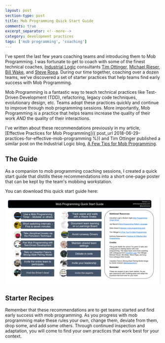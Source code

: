 ```yaml
---
layout: post
section-type: post
title: Mob Programming Quick Start Guide
comments: true
excerpt_separator: <!--more-->
category: development practices
tags: ['mob programming', 'coaching']
---
```


I've spent the last few years coaching teams and introducing them to Mob Programming. I was fortunate to get to coach with some of the finest technical coaches, [Industrial Logic](https://www.industriallogic.com) consultants [Tim Ottinger](https://www.twitter.com/tottinge), [Michael Rieser](https://twitter.com/MichaelRieser), [Bill Wake](https://twitter.com/wwake), and [Steve Ropa](https://twitter.com/steveropa). During our time together, coaching over a dozen teams, we've discovered a set of starter practices that help teams find early success with Mob Programming.
<!--more-->

 Mob Programming is a fantastic way to teach technical practices like Test-Driven Development (TDD), refactoring, legacy code techniques, evolutionary design, etc. Teams adopt these practices quickly and continue to improve through mob programming sessions. More importantly, Mob Programming is a practice that helps teams increase the quality of their work *AND* the quality of their interactions.  

I've written about these recommendations previously in my article, [Effective Practices for Mob Programming]({ post_url 2018-06-29-practices-for-effective-mob-programming %}) and Tim Ottinger published a similar post on the Industrial Logic blog, [A Few Tips for Mob Programming](https://www.industriallogic.com/blog/a-few-tips-for-mob-programming/).  


## The Guide

As a companion to mob programming coaching sessions, I created a quick start guide that distills these recommendations into a short one-page poster that can be kept by the team's mobbing workstation.

You can download this quick start guide here: 

<a href="/downloads/mob-programming-quick-start-guide.pdf">
    <img class="img-responsive" alt="Mob Programming Quick Start Guide" src="/img/quick-start-preview.png" />
</a>

## Starter Recipes

Remember that these recommendations are to get teams started and find early success with mob programming. As you progress with mob programming make these rules your own, change them, deviate from them, drop some, and add some others. Through continued inspection and adaptation, you will come to find your own practices that work best for your context. 
